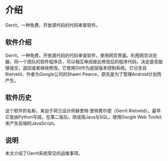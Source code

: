 # 介绍

<Bit/>

Gerrit，一种免费、开放源代码的代码审查软件。

## 软件介绍

Gerrit，一种免费、开放源代码的代码审查软件，使用网页界面。利用网页浏览器，同一个团队的软件程序员，可以相互审阅彼此修改后的程序代码，决定是否能够提交，退回或者继续修改。它使用Git作为底层版本控制系统。它分支自Rietveld，作者为Google公司的Shawn Pearce，原先是为了管理Android计划而产生。


## 软件历史

这个软件的名称，来自于荷兰设计师赫里特·里特费尔德（Gerrit Rietveld）。最早它是由Python写成，在第二版后，改成用Java与SQL。使用Google Web Toolkit来产生前端的JavaScript。

## 说明

本文介绍了Gerrit系统常见的运维事项。